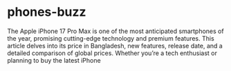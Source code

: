 # phones-buzz
The Apple iPhone 17 Pro Max is one of the most anticipated smartphones of the year, promising cutting-edge technology and premium features. This article delves into its price in Bangladesh, new features, release date, and a detailed comparison of global prices. Whether you’re a tech enthusiast or planning to buy the latest iPhone
